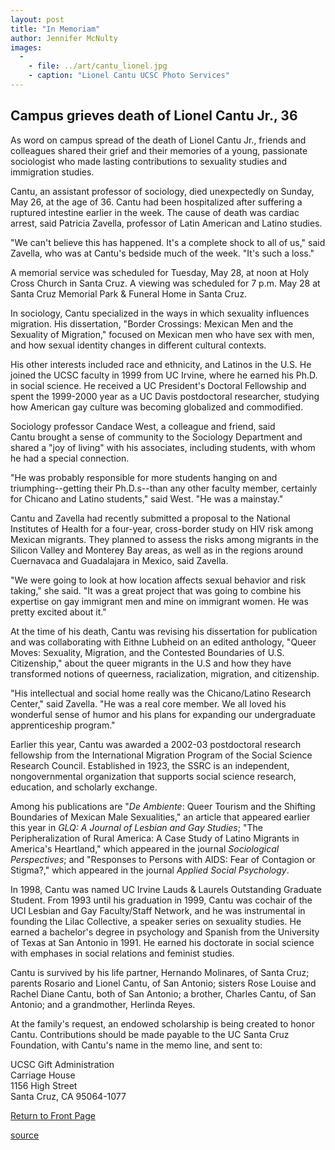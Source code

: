 ```yaml
---
layout: post
title: "In Memoriam"
author: Jennifer McNulty
images:
  -
    - file: ../art/cantu_lionel.jpg
    - caption: "Lionel Cantu UCSC Photo Services"
---
```


## Campus grieves death of Lionel Cantu Jr., 36

As word on campus spread of the death of Lionel Cantu Jr., friends and colleagues shared their grief and their memories of a young, passionate sociologist who made lasting contributions to sexuality studies and immigration studies.

Cantu, an assistant professor of sociology, died unexpectedly on Sunday, May 26, at the age of 36. Cantu had been hospitalized after suffering a ruptured intestine earlier in the week. The cause of death was cardiac arrest, said Patricia Zavella, professor of Latin American and Latino studies.

"We can't believe this has happened. It's a complete shock to all of us," said Zavella, who was at Cantu's bedside much of the week. "It's such a loss."

A memorial service was scheduled for Tuesday, May 28, at noon at Holy Cross Church in Santa Cruz. A viewing was scheduled for 7 p.m. May 28 at Santa Cruz Memorial Park & Funeral Home in Santa Cruz.

In sociology, Cantu specialized in the ways in which sexuality influences migration. His dissertation, "Border Crossings: Mexican Men and the Sexuality of Migration," focused on Mexican men who have sex with men, and how sexual identity changes in different cultural contexts.

His other interests included race and ethnicity, and Latinos in the U.S. He joined the UCSC faculty in 1999 from UC Irvine, where he earned his Ph.D. in social science. He received a UC President's Doctoral Fellowship and spent the 1999-2000 year as a UC Davis postdoctoral researcher, studying how American gay culture was becoming globalized and commodified.

Sociology professor Candace West, a colleague and friend, said   
Cantu brought a sense of community to the Sociology Department and shared a "joy of living" with his associates, including students, with whom he had a special connection.

"He was probably responsible for more students hanging on and triumphing--getting their Ph.D.s--than any other faculty member, certainly for Chicano and Latino students," said West. "He was a mainstay."

Cantu and Zavella had recently submitted a proposal to the National Institutes of Health for a four-year, cross-border study on HIV risk among Mexican migrants. They planned to assess the risks among migrants in the Silicon Valley and Monterey Bay areas, as well as in the regions around Cuernavaca and Guadalajara in Mexico, said Zavella.

"We were going to look at how location affects sexual behavior and risk taking," she said. "It was a great project that was going to combine his expertise on gay immigrant men and mine on immigrant women. He was pretty excited about it."

At the time of his death, Cantu was revising his dissertation for publication and was collaborating with Eithne Lubheid on an edited anthology, "Queer Moves: Sexuality, Migration, and the Contested Boundaries of U.S. Citizenship," about the queer migrants in the U.S and how they have transformed notions of queerness, racialization, migration, and citizenship.

"His intellectual and social home really was the Chicano/Latino Research Center," said Zavella. "He was a real core member. We all loved his wonderful sense of humor and his plans for expanding our undergraduate apprenticeship program."

Earlier this year, Cantu was awarded a 2002-03 postdoctoral research fellowship from the International Migration Program of the Social Science Research Council. Established in 1923, the SSRC is an independent, nongovernmental organization that supports social science research, education, and scholarly exchange.

Among his publications are "_De Ambiente_: Queer Tourism and the Shifting Boundaries of Mexican Male Sexualities," an article that appeared earlier this year in _GLQ: A Journal of Lesbian and Gay Studies_; "The Peripheralization of Rural America: A Case Study of Latino Migrants in America's Heartland," which appeared in the journal _Sociological Perspectives_; and "Responses to Persons with AIDS: Fear of Contagion or Stigma?," which appeared in the journal _Applied Social Psychology_.

In 1998, Cantu was named UC Irvine Lauds & Laurels Outstanding Graduate Student. From 1993 until his graduation in 1999, Cantu was cochair of the UCI Lesbian and Gay Faculty/Staff Network, and he was instrumental in founding the Lilac Collective, a speaker series on sexuality studies. He earned a bachelor's degree in psychology and Spanish from the University of Texas at San Antonio in 1991. He earned his doctorate in social science with emphases in social relations and feminist studies.

Cantu is survived by his life partner, Hernando Molinares, of Santa Cruz; parents Rosario and Lionel Cantu, of San Antonio; sisters Rose Louise and Rachel Diane Cantu, both of San Antonio; a brother, Charles Cantu, of San Antonio; and a grandmother, Herlinda Reyes.

At the family's request, an endowed scholarship is being created to honor Cantu. Contributions should be made payable to the UC Santa Cruz Foundation, with Cantu's name in the memo line, and sent to:

UCSC Gift Administration  
Carriage House  
1156 High Street  
Santa Cruz, CA 95064-1077  

[Return to Front Page][1]   

[1]: ../../index.html

[source](http://www1.ucsc.edu/currents/01-02/05-27/inmemoriam.html "Permalink to inmemoriam")
